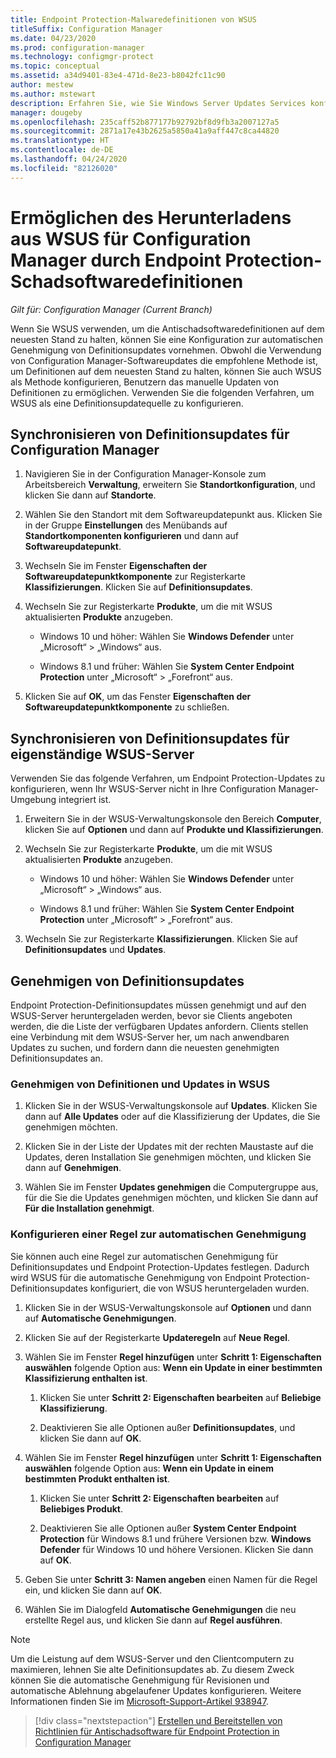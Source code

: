 ```yaml
---
title: Endpoint Protection-Malwaredefinitionen von WSUS
titleSuffix: Configuration Manager
ms.date: 04/23/2020
ms.prod: configuration-manager
ms.technology: configmgr-protect
ms.topic: conceptual
ms.assetid: a34d9401-83e4-471d-8e23-b8042fc11c90
author: mestew
ms.author: mstewart
description: Erfahren Sie, wie Sie Windows Server Updates Services konfigurieren müssen, damit Definitionsupdates automatisch genehmigt werden.
manager: dougeby
ms.openlocfilehash: 235caff52b877177b92792bf8d9fb3a2007127a5
ms.sourcegitcommit: 2871a17e43b2625a5850a41a9aff447c8ca44820
ms.translationtype: HT
ms.contentlocale: de-DE
ms.lasthandoff: 04/24/2020
ms.locfileid: "82126020"
---
```

# <a name="enable-endpoint-protection-malware-definitions-to-download-from-wsus-for-configuration-manager"></a>Ermöglichen des Herunterladens aus WSUS für Configuration Manager durch Endpoint Protection-Schadsoftwaredefinitionen

*Gilt für: Configuration Manager (Current Branch)*

Wenn Sie WSUS verwenden, um die Antischadsoftwaredefinitionen auf dem neuesten Stand zu halten, können Sie eine Konfiguration zur automatischen Genehmigung von Definitionsupdates vornehmen. Obwohl die Verwendung von Configuration Manager-Softwareupdates die empfohlene Methode ist, um Definitionen auf dem neuesten Stand zu halten, können Sie auch WSUS als Methode konfigurieren, Benutzern das manuelle Updaten von Definitionen zu ermöglichen. Verwenden Sie die folgenden Verfahren, um WSUS als eine Definitionsupdatequelle zu konfigurieren.

## <a name="synchronize-definition-updates-for-configuration-manager"></a>Synchronisieren von Definitionsupdates für Configuration Manager

1. Navigieren Sie in der Configuration Manager-Konsole zum Arbeitsbereich **Verwaltung**, erweitern Sie **Standortkonfiguration**, und klicken Sie dann auf **Standorte**.

1. Wählen Sie den Standort mit dem Softwareupdatepunkt aus. Klicken Sie in der Gruppe **Einstellungen** des Menübands auf **Standortkomponenten konfigurieren** und dann auf **Softwareupdatepunkt**.

1. Wechseln Sie im Fenster **Eigenschaften der Softwareupdatepunktkomponente** zur Registerkarte **Klassifizierungen**. Klicken Sie auf **Definitionsupdates**.

1. Wechseln Sie zur Registerkarte **Produkte**, um die mit WSUS aktualisierten **Produkte** anzugeben.

    - Windows 10 und höher: Wählen Sie **Windows Defender** unter „Microsoft“ > „Windows“ aus.

    - Windows 8.1 und früher: Wählen Sie **System Center Endpoint Protection** unter „Microsoft“ > „Forefront“ aus.

1. Klicken Sie auf **OK**, um das Fenster **Eigenschaften der Softwareupdatepunktkomponente** zu schließen.

## <a name="synchronize-definition-updates-for-standalone-wsus"></a>Synchronisieren von Definitionsupdates für eigenständige WSUS-Server

Verwenden Sie das folgende Verfahren, um Endpoint Protection-Updates zu konfigurieren, wenn Ihr WSUS-Server nicht in Ihre Configuration Manager-Umgebung integriert ist.

1. Erweitern Sie in der WSUS-Verwaltungskonsole den Bereich **Computer**, klicken Sie auf **Optionen** und dann auf **Produkte und Klassifizierungen**.

1. Wechseln Sie zur Registerkarte **Produkte**, um die mit WSUS aktualisierten **Produkte** anzugeben.

    - Windows 10 und höher: Wählen Sie **Windows Defender** unter „Microsoft“ > „Windows“ aus.

    - Windows 8.1 und früher: Wählen Sie **System Center Endpoint Protection** unter „Microsoft“ > „Forefront“ aus.

1. Wechseln Sie zur Registerkarte **Klassifizierungen**. Klicken Sie auf **Definitionsupdates** und **Updates**.

## <a name="approve-definition-updates"></a>Genehmigen von Definitionsupdates

Endpoint Protection-Definitionsupdates müssen genehmigt und auf den WSUS-Server heruntergeladen werden, bevor sie Clients angeboten werden, die die Liste der verfügbaren Updates anfordern. Clients stellen eine Verbindung mit dem WSUS-Server her, um nach anwendbaren Updates zu suchen, und fordern dann die neuesten genehmigten Definitionsupdates an.

### <a name="approve-definitions-and-updates-in-wsus"></a>Genehmigen von Definitionen und Updates in WSUS

1. Klicken Sie in der WSUS-Verwaltungskonsole auf **Updates**. Klicken Sie dann auf **Alle Updates** oder auf die Klassifizierung der Updates, die Sie genehmigen möchten.

1. Klicken Sie in der Liste der Updates mit der rechten Maustaste auf die Updates, deren Installation Sie genehmigen möchten, und klicken Sie dann auf **Genehmigen**.

1. Wählen Sie im Fenster **Updates genehmigen** die Computergruppe aus, für die Sie die Updates genehmigen möchten, und klicken Sie dann auf **Für die Installation genehmigt**.

### <a name="configure-an-automatic-approval-rule"></a>Konfigurieren einer Regel zur automatischen Genehmigung

Sie können auch eine Regel zur automatischen Genehmigung für Definitionsupdates und Endpoint Protection-Updates festlegen. Dadurch wird WSUS für die automatische Genehmigung von Endpoint Protection-Definitionsupdates konfiguriert, die von WSUS heruntergeladen wurden.

1. Klicken Sie in der WSUS-Verwaltungskonsole auf **Optionen** und dann auf **Automatische Genehmigungen**.

1. Klicken Sie auf der Registerkarte **Updateregeln** auf **Neue Regel**.

1. Wählen Sie im Fenster **Regel hinzufügen** unter **Schritt 1: Eigenschaften auswählen** folgende Option aus: **Wenn ein Update in einer bestimmten Klassifizierung enthalten ist**.

    1. Klicken Sie unter **Schritt 2: Eigenschaften bearbeiten** auf **Beliebige Klassifizierung**.

    1. Deaktivieren Sie alle Optionen außer **Definitionsupdates**, und klicken Sie dann auf **OK**.

1. Wählen Sie im Fenster **Regel hinzufügen** unter **Schritt 1: Eigenschaften auswählen** folgende Option aus: **Wenn ein Update in einem bestimmten Produkt enthalten ist**.

    1. Klicken Sie unter **Schritt 2: Eigenschaften bearbeiten** auf **Beliebiges Produkt**.

    1. Deaktivieren Sie alle Optionen außer **System Center Endpoint Protection** für Windows 8.1 und frühere Versionen bzw. **Windows Defender** für Windows 10 und höhere Versionen. Klicken Sie dann auf **OK**.

1. Geben Sie unter **Schritt 3: Namen angeben** einen Namen für die Regel ein, und klicken Sie dann auf **OK**.

1. Wählen Sie im Dialogfeld **Automatische Genehmigungen** die neu erstellte Regel aus, und klicken Sie dann auf **Regel ausführen**.

> [!NOTE]
> Um die Leistung auf dem WSUS-Server und den Clientcomputern zu maximieren, lehnen Sie alte Definitionsupdates ab. Zu diesem Zweck können Sie die automatische Genehmigung für Revisionen und automatische Ablehnung abgelaufener Updates konfigurieren. Weitere Informationen finden Sie im [Microsoft-Support-Artikel 938947](https://support.microsoft.com/kb/938947).

> [!div class="nextstepaction"]
> [Erstellen und Bereitstellen von Richtlinien für Antischadsoftware für Endpoint Protection in Configuration Manager](endpoint-antimalware-policies.md)
